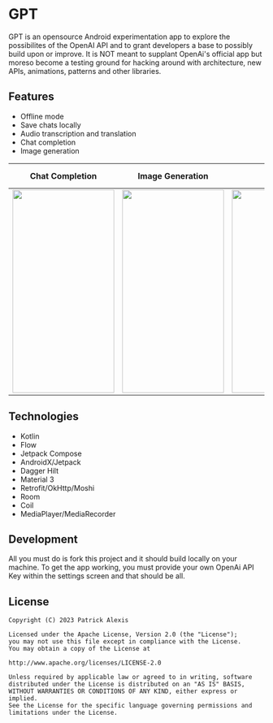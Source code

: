GPT
=======

GPT is an opensource Android experimentation app to explore the possibilites of the OpenAI API and to grant developers a base to possibly build upon or improve.
It is NOT meant to supplant OpenAi's official app but moreso become a testing ground for hacking around with architecture, new APIs, animations,
patterns and other libraries.

## Features

- Offline mode
- Save chats locally
- Audio transcription and translation
- Chat completion
- Image generation

|                       Chat Completion                               |                          Image Generation                           |                              Audio                                  |                 Show and Save Chat History                          |                                                              
| --------------------------------------------------------------------|---------------------------------------------------------------------|---------------------------------------------------------------------|---------------------------------------------------------------------|  
| <img src="https://tinyurl.com/3aaykuww" width="200" height="400">   | <img src="https://tinyurl.com/3rjbczpm" width="200" height="400">   | <img src="https://tinyurl.com/47enbyj5" width="200" height="400">   | <img src="https://tinyurl.com/26ypyexh" width="200" height="400">   | 			                                                                                                                                      
	


## Technologies

- Kotlin
- Flow
- Jetpack Compose
- AndroidX/Jetpack
- Dagger Hilt
- Material 3
- Retrofit/OkHttp/Moshi
- Room
- Coil
- MediaPlayer/MediaRecorder

## Development

All you must do is fork this project and it should build locally on your machine. To get the app working, you must provide your own OpenAi API Key within
the settings screen and that should be all.

License
-------

	Copyright (C) 2023 Patrick Alexis

	Licensed under the Apache License, Version 2.0 (the "License");
	you may not use this file except in compliance with the License.
	You may obtain a copy of the License at

	http://www.apache.org/licenses/LICENSE-2.0

	Unless required by applicable law or agreed to in writing, software
	distributed under the License is distributed on an "AS IS" BASIS,
	WITHOUT WARRANTIES OR CONDITIONS OF ANY KIND, either express or implied.
	See the License for the specific language governing permissions and
	limitations under the License.
	
